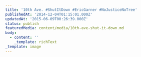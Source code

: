 ```yaml
---
title: '10th Ave. #ShutItDown #EricGarner #NoJusticeNoTree'
publishedAt: '2014-12-04T01:15:01.000Z'
updatedAt: '2015-06-09T00:26:39.000Z'
status: publish
featuredMedia: content/media/10th-ave-shut-it-down.md
body:
  - content: ''
    _template: richText
_template: image
---
```



